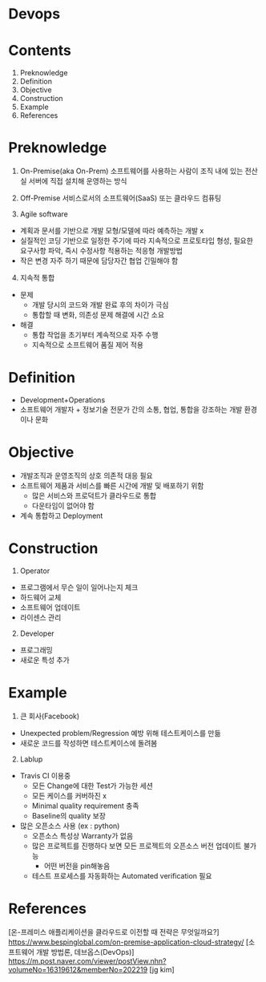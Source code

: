 

Devops
=========


# Contents  
1. Preknowledge  
2. Definition
3. Objective
4. Construction
5. Example
6. References

# Preknowledge
1. On-Premise(aka On-Prem)
소프트웨어를 사용하는 사람이 조직 내에 있는 전산실 서버에 직접 설치해 운영하는 방식

2. Off-Premise
서비스로서의 소프트웨어(SaaS) 또는 클라우드 컴퓨팅

3. Agile software
- 계획과 문서를 기반으로 개발 모형/모델에 따라 예측하는 개발 x
- 실질적인 코딩 기반으로 일정한 주기에 따라 지속적으로 프로토타입 형성, 필요한 요구사항 파악, 즉시 수정사항 적용하는 적응형 개발방법
- 작은 변경 자주 하기 때문에 담당자간 협업 긴밀해야 함

4. 지속적 통합
* 문제
    - 개발 당시의 코드와 개발 완료 후의 차이가 극심
    - 통합할 때 변화, 의존성 문제 해결에 시간 소요
* 해결
    - 통합 작업을 초기부터 계속적으로 자주 수행
    - 지속적으로 소프트웨어 품질 제어 적용

# Definition
- Development+Operations
- 소프트웨어 개발자 + 정보기술 전문가 간의 소통, 협업, 통합을 강조하는 개발 환경이나 문화

# Objective
- 개발조직과 운영조직의 상호 의존적 대응 필요
- 소프트웨어 제품과 서비스를 빠른 시간에 개발 및 배포하기 위함
    - 많은 서비스와 프로덕트가 클라우드로 통합
    - 다운타임이 없어야 함
- 계속 통합하고 Deployment
 
# Construction
1. Operator
* 프로그램에서 무슨 일이 일어나는지 체크
* 하드웨어 교체
* 소프트웨어 업데이트
* 라이센스 관리

2. Developer
* 프로그래밍
* 새로운 특성 추가

# Example
1. 큰 회사(Facebook)
* Unexpected problem/Regression 예방 위해 테스트케이스를 만듦
* 새로운 코드를 작성하면 테스트케이스에 돌려봄

2. Lablup
* Travis CI 이용중
    - 모든 Change에 대한 Test가 가능한 세션
    - 모든 케이스를 커버하진 x
    - Minimal quality requirement 충족
    - Baseline의 quality 보장
* 많은 오픈소스 사용 (ex : python)
    - 오픈소스 특성상 Warranty가 없음
    - 많은 프로젝트를 진행하다 보면 모든 프로젝트의 오픈소스 버전 업데이트 불가능
        - 어떤 버전을 pin해놓음
    - 테스트 프로세스를 자동화하는 Automated verification 필요

# References
[온-프레미스 애플리케이션을 클라우드로 이전할 때 전략은 무엇일까요?]  
https://www.bespinglobal.com/on-premise-application-cloud-strategy/
[소프트웨어 개발 방법론, 데브옵스(DevOps)]
https://m.post.naver.com/viewer/postView.nhn?volumeNo=16319612&memberNo=202219
[jg kim]
